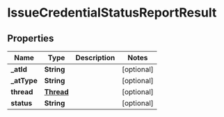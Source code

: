 # IssueCredentialStatusReportResult

## Properties
Name | Type | Description | Notes
------------ | ------------- | ------------- | -------------
**_atId** | **String** |  |  [optional]
**_atType** | **String** |  |  [optional]
**thread** | [**Thread**](Thread.md) |  |  [optional]
**status** | **String** |  |  [optional]
